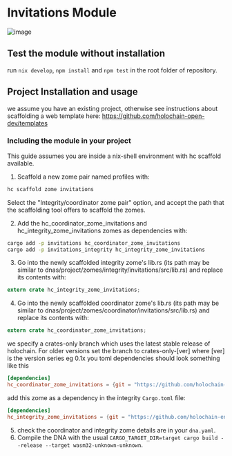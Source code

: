 
# Invitations Module

![image](https://github.com/holochain-open-dev/invitations/assets/17417820/1eaca671-9392-4f38-aadb-4247fe3249b1)

## Test the module without installation
run `nix develop`, `npm install` and `npm test` in the root folder of repository.

## Project Installation and usage

we assume you have an existing project, otherwise see instructions about scaffolding a web template here:
https://github.com/holochain-open-dev/templates

### Including the module in your project

This guide assumes you are inside a nix-shell environment with hc scaffold available.

1. Scaffold a new zome pair named profiles with:

```bash
hc scaffold zome invitations
```
Select the "Integrity/coordinator zome pair" option, and accept the path that the scaffolding tool offers to scaffold the zomes.

2. Add the hc_coordinator_zome_invitations and hc_integrity_zome_invitations zomes as dependencies with:

```bash
cargo add -p invitations hc_coordinator_zome_invitations
cargo add -p invitations_integrity hc_integrity_zome_invitations
```

3. Go into the newly scaffolded integrity zome's lib.rs (its path may be similar to dnas/project/zomes/integrity/invitations/src/lib.rs) and replace its contents with:

```rust
extern crate hc_integrity_zome_invitations;
```

4. Go into the newly scaffolded coordinator zome's lib.rs (its path may be similar to dnas/project/zomes/coordinator/invitations/src/lib.rs) and replace its contents with:

```rust
extern crate hc_coordinator_zome_invitations;
```

we specify a crates-only branch which uses the latest stable release of holochain. 
For older versions set the branch to crates-only-[ver] where [ver] is the version series eg 0.1x 
you toml dependencies should look something like this

```toml 
[dependencies]
hc_coordinator_zome_invitations = {git = "https://github.com/holochain-engineers/invitations.git", branch = "crates-only"}
```
add this zome as a dependency in the integrity `Cargo.toml` file:
```toml 
[dependencies]
hc_integrity_zome_invitations = {git = "https://github.com/holochain-engineers/invitations.git", branch = "crates-only"}
```

5. check the coordinator and integrity zome details are in your `dna.yaml`.
6. Compile the DNA with the usual `CARGO_TARGET_DIR=target cargo build --release --target wasm32-unknown-unknown`.
